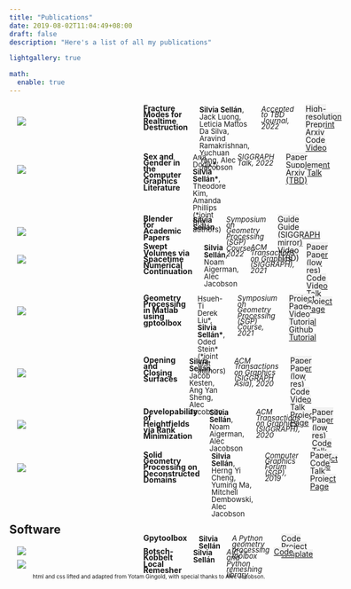 ```yaml
---
title: "Publications"
date: 2019-08-02T11:04:49+08:00
draft: false
description: "Here's a list of all my publications"

lightgallery: true

math:
  enable: true
---
```

<style>
:root {
  --green: #51cc37;
  --red:   #cc334D;
  --blue:  #334DCC;
  --yellow: #ffed91;
  --darkblue:  #131D4D;
  --lightblue:  #7585D5;
  --lightgray:  #f2f2f2;
  --darkgray:  #333;
}
.column, .columns
{
  padding-left: 1em;
  padding-right: 1em;
  float:left;
}
.large-5
{
  min-width: calc(0.5*(100% - 150px - 6em));
}
.large-10
{
  width: calc(100% - 200px - 4em);
}
.row
{
  width: 100%;
  max-width: 90em;
  margin: 0.6em auto;
}
.row:before, .row:after
{
  content: " ";
  display: table;
}
.row:after
{
  clear: both;
}
.me
{
  font-weight: bold;
}
.notme
{
}
.title{
  font-weight: bold;
  line-height: 0.8em;
}
.thumbnail
{
  width: 200px;
}
.thumbnail img
{
  max-width: 100%;
}
.venue
{
  font-style: italic;
  line-height: 0.8em;
  font-size: small;
}
p
{
 display: block;
 margin-top: 0;
 margin-bottom: 0.2em;
}
.publication p, .course p
{
 display: block;
 margin-top: -1.5em ;
 margin-bottom: -1.5em ;
}
/*
a[href$=".pdf"]:after
{
  content: " [pdf]";
}
*/
.links{
  line-height: 1em;
}
.authors{
  line-height: 1em;
  font-size: small;
}
.links a
{
  background-color: var(--lightgray);
}
.links a:hover
{
  background-color: var(--yellow);
}
.footer
{
  font-size: 0.7em;
  text-align: center;
}
</style>

<br>

<!-- ### Journal Publications -->

<!-- <div class="row publication">
    <div class="columns thumbnail">
      <img src=images/paper-thumbnails/stochastic-psr.jpeg>
    </div>
    <div class="columns large-10">
      <p class="title">Stochastic Poisson Surface Reconstruction</p>
      <p class="authors"><span class=me>Silvia Sell&aacuten</span>, <span class=notme>Alec Jacobson</span></p>
      <p class="venue">Under Submission</p>
      <p class="links"> <a>Paper (TBD)</a></p>
    </div>
  </div> -->


<!-- <div class="row publication">
    <div class="columns thumbnail">
      <img src=images/paper-thumbnails/breaking-bad.png>
    </div>
    <div class="columns large-10">
      <p class="title">Breaking Bad: A Dataset for Geometric Fracture and Reassembly</p>
      <p class="authors"><span class=me>Silvia Sell&aacuten*</span>, <span class=notme>Yun-Chun Chen*, Ziyi Wu*, Animesh Garg, Alec Jacobson</span> (*joint first authors)</p>
      <p class="venue">Under Submission</p>
      <p class="links"> <a>Paper (TBD)</a>  <a>Website (TBD)</a> </p>
    </div>
  </div> -->

<div class="row publication">
  <div class="columns thumbnail">
    <img src=images/paper-thumbnails/fracture-modes.jpg>
  </div>
  <div class="columns large-10">
    <p class="title">Fracture Modes for Realtime Destruction</p>
    <p class="authors"><span class=me>Silvia Sell&aacuten</span>, <span class=notme> Jack Luong, Leticia Mattos Da Silva, Aravind Ramakrishnan, Yuchuan Yang, Alec Jacobson</span></p>
    <p class="venue">Accepted to TBD Journal, 2022</p>
    <p class="links"> <a href="pdf/papers/fracture-harmonics-preprint.pdf">High-resolution Preprint</a> <a href="https://arxiv.org/abs/2111.05249">Arxiv</a> <a href="https://github.com/sgsellan/fracture-modes">Code</a> <a href="video/paper-videos/fracture-modes.mp4">Video</a></p>
  </div>
</div>

<div class="row publication">
  <div class="columns thumbnail">
    <img src=images/paper-thumbnails/gender.jpg>
  </div>
  <div class="columns large-10">
    <p class="title">Sex and Gender in the Computer Graphics Literature</p>
    <p class="authors"><span class=notme>Ana Dodik*</span>, <span class=me>Silvia Sell&aacuten*</span>, <span class=notme>Theodore Kim, Amanda Phillips</span> (*joint first authors)</p>
    <p class="venue">SIGGRAPH Talk, 2022</p>
    <p class="links"> <a href="pdf/papers/gender-as-a-variable.pdf">Paper</a> <a href="pdf/papers/gender-as-a-variable-supplement.pdf">Supplement</a> <a href="http://arxiv.org/abs/2206.00480">Arxiv</a> <a href="">Talk (TBD)</a></p>
  </div>
</div>

<div class="row publication">
  <div class="columns thumbnail">
    <img src=images/paper-thumbnails/blender-course.jpg>
  </div>
  <div class="columns large-10">
    <p class="title">Blender for Academic Papers</p>
    <p class="authors"><span class=me>Silvia Sell&aacuten</span></p>
    <p class="venue">Symposium on Geometry Processing (SGP) Course, 2022</p>
    <p class="links"> <a href="./blender_figure.html">Guide</a> <a href="https://research.siggraph.org/blog/guides/rendering-a-paper-figure-with-blender/">Guide (SIGGRAPH mirror)</a> <a>Video (TBD)</a></p>
  </div>
</div>



<div class="row publication">
  <div class="columns thumbnail">
    <img src=images/paper-thumbnails/swept-volumes.jpg>
  </div>
  <div class="columns large-10">
    <p class="title">Swept Volumes via Spacetime Numerical Continuation</p>
    <p class="authors"><span class=me>Silvia Sell&aacuten</span>, <span class=notme> Noam Aigerman, Alec Jacobson</span></p>
    <p class="venue">ACM Transactions on Graphics (SIGGRAPH), 2021</p>
    <p class="links"> <a href="pdf/papers/swept-volumes.pdf">Paper</a> <a href="pdf/papers/swept-volumes-low-res.pdf">Paper (low res)</a> <a href="https://github.com/sgsellan/swept-volumes">Code</a> <a href="https://youtu.be/6iLqMQ3kd24">Video</a> <a href="https://youtu.be/tic3dLcCE8U">Talk</a> <a href="https://www.dgp.toronto.edu/projects/swept-volumes/">Project Page</a></p>
  </div>
</div>

<div class="row publication">
  <div class="columns thumbnail">
    <img src=images/paper-thumbnails/gp-tutorial.jpg>
  </div>
  <div class="columns large-10">
    <p class="title">Geometry Processing in Matlab using gptoolbox</p>
    <p class="authors"><span class=notme>Hsueh-Ti Derek Liu*</span>, <span class=me>Silvia Sell&aacuten*</span>, <span class=notme>Oded Stein*</span> (*joint first authors)</p>
    <p class="venue">Symposium on Geometry Processing (SGP) Course, 2021</p>
    <p class="links"> <a href="http://odedstein.com/projects/sgp-2021-gp-matlab-course/index.html">Project Page</a> <a href="https://youtu.be/NGathaVRyDA">Video Tutorial</a> <a href="https://github.com/odedstein/gp-matlab-tutorial">Github Tutorial</a></p>
  </div>
</div>

<div class="row publication">
  <div class="columns thumbnail">
    <img src=images/paper-thumbnails/opening-and-closing-surfaces.jpg>
  </div>
  <div class="columns large-10">
    <p class="title">Opening and Closing Surfaces</p>
    <p class="authors"><span class=me>Silvia Sell&aacuten</span>, <span class=notme>Jacob Kesten, Ang Yan Sheng, Alec Jacobson</span></p>
    <p class="venue">ACM Transactions on Graphics (SIGGRAPH Asia), 2020</p>
    <p class="links"> <a href="pdf/papers/opening-and-closing-surfaces.pdf">Paper</a> <a href="pdf/papers/opening-and-closing-surfaces-low-res.pdf">Paper (low res)</a> <a href="https://github.com/sgsellan/opening-and-closing-surfaces.git">Code</a> <a href="https://youtu.be/KfiqhyhWFnY">Video</a> <a href="https://youtu.be/bBsudsHZPmw">Talk</a> <a href="https://www.dgp.toronto.edu/projects/opening-and-closing-surfaces/">Project Page</a></p>
  </div>
</div>

<div class="row publication">
  <div class="columns thumbnail">
    <img src=images/paper-thumbnails/developability-of-heightfields.jpg>
  </div>
  <div class="columns large-10">
    <p class="title">Developability of Heightfields via Rank Minimization</p>
    <p class="authors"><span class=me>Silvia Sell&aacuten</span>, <span class=notme>Noam Aigerman, Alec Jacobson</span></p>
    <p class="venue">ACM Transactions on Graphics (SIGGRAPH), 2020</p>
    <p class="links"> <a href="pdf/papers/compressed-developables.pdf">Paper</a> <a href="pdf/papers/compressed-developables-low-res.pdf">Paper (low res)</a> <a href="https://github.com/sgsellan/developability-of-heightfields.git">Code</a> <a href="https://youtu.be/mfJB7ehxWPY">Talk</a> <a href="https://www.dgp.toronto.edu/projects/compressed-developables/">Project Page</a></p>
  </div>
</div>

<div class="row publication">
  <div class="columns thumbnail">
    <img src=images/paper-thumbnails/overlapping.jpg>
  </div>
  <div class="columns large-10">
    <p class="title">Solid Geometry Processing on Deconstructed Domains</p>
    <p class="authors"><span class=me>Silvia Sell&aacuten</span>, <span class=notme>Herng Yi Cheng, Yuming Ma, Mitchell Dembowski, Alec Jacobson</span></p>
    <p class="venue">Computer Graphics Forum (SGP), 2019</p>
    <p class="links"> <a href="pdf/papers/overlapping.pdf">Paper</a> <a href="https://github.com/sgsellan/solid-geometry-processing-on-deconstructed-domains.git">Code</a> <a href="https://youtu.be/yjiHuoxQII8">Talk</a> <a href="https://www.dgp.toronto.edu/projects/deconstructed-domains/">Project Page</a></p>
  </div>
</div>





## Software

<div class="row publication">
  <div class="columns thumbnail">
    <img src=images/paper-thumbnails/gpytoolbox.png>
  </div>
  <div class="columns large-10">
    <p class="title">Gpytoolbox</p>
    <p class="authors"><span class=me>Silvia Sell&aacuten</span></p>
    <p class="venue">A Python geometry processing toolbox</p>
    <p class="links"> <a href="https://github.com/sgsellan/gpytoolbox">Code</a>  <a href="https://github.com/sgsellan/python-project-with-gpytoolbox">Project template</a></p>
  </div>
</div>

<div class="row publication">
  <div class="columns thumbnail">
    <img src=images/paper-thumbnails/remesher.png>
  </div>
  <div class="columns large-10">
    <p class="title">Botsch-Kobbelt Local Remesher</p>
    <p class="authors"><span class=me>Silvia Sell&aacuten</span></p>
    <p class="venue">A C++ and Python remeshing library</p>
    <p class="links"> <a href="https://github.com/sgsellan/botsch-kobbelt-remesher-libigl">Code</a></p>
  </div>
</div>


<div class="row footer">
    html and css lifted and adapted from Yotam Gingold, with special thanks to Alec Jacobson</a>.
</div>
